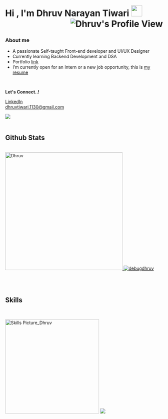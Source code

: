 <h1 align="left"><b>Hi , I'm Dhruv Narayan Tiwari </b><img src="https://media.giphy.com/media/hvRJCLFzcasrR4ia7z/giphy.gif" width="35"><img align="right" src="https://komarev.com/ghpvc/?username=debugdhruv&label=Profile%20views&color=0e75b6&style=flat" alt="Dhruv's Profile View" /></h1>
<br>
<h3><b>About me</b></h3>

- A passionate Self-taught Front-end developer and UI/UX Designer
- Currently learning Backend Development and DSA
- Portfolio [link](https://www.bento.me/dhruvux)
- I’m currently open for an Intern or a new job opportunity, this is [my resume](https://drive.google.com/file/d/1QajQRx9Xu8NeX3yaG_dmtDn6XNjkS4YO/view?usp=sharing)

<br/>

<b>Let's Connect..!</b>
<div align='left'>
<a href="https://linkedin.com/in/dhruvux" target="_blank">
LinkedIn
</a>
<br>
<a href="mailto:dhruvtiwari.1130@gmail.com" target="_blank">
dhruvtiwari.1130@gmail.com
</a>
</div>

<img src="https://user-images.githubusercontent.com/73097560/115834477-dbab4500-a447-11eb-908a-139a6edaec5c.gif"><br><br>
<h2><b> Github Stats </b></h2>
<br>
<div align="left">
<a href="https://github.com/debugdhruv/">
  <img src="https://github-readme-stats.vercel.app/api/top-langs?username=debugdhruv&show_icons=true&locale=en&layout=compact&line_height=20&title_color=7A7ADB&icon_color=2234AE&text_color=#000000&bg_color=#ffffff" width="375"  alt="Dhruv"/>
  <img src="https://github-readme-stats.vercel.app/api/?username=debugdhruv&show_icons=true&locale=en" alt="debugdhruv" />
</a>
</div>
<br /><br /><br />
<h2><b>Skills</b></h2>
<br>
<p align="left">
<img src="https://i.ibb.co/FbJZm0pL/Chat-GPT-Image-Jun-28-2025-01-07-02-PM.png" alt="Skills Picture_Dhruv" border="0" width="300px">
<img src="https://user-images.githubusercontent.com/73097560/115834477-dbab4500-a447-11eb-908a-139a6edaec5c.gif">
